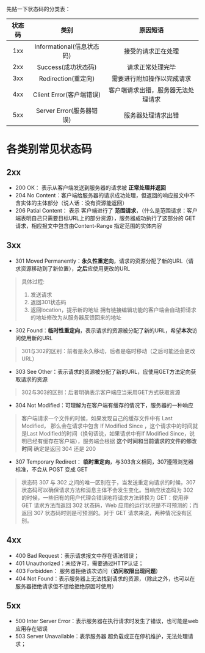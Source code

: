 先贴一下状态码的分类表：

|状态码|类别|原因短语|
|:-:|:-:|:-:|
|1xx|Informational(信息状态码)|接受的请求正在处理|
|2xx|Success(成功状态码)|请求正常处理完毕|
|3xx|Redirection(重定向)|需要进行附加操作以完成请求|
|4xx|Client Error(客户端错误)|客户端请求出错，服务器无法处理请求|
|5xx|Server Error(服务器错误)|服务器处理请求出错|

# 各类别常见状态码

## 2xx

- 200 OK： 表示从客户端发送到服务器的请求被 **正常处理并返回**
- 204 No Content：客户端给服务器的请求成功处理，但返回的响应报文中不含实体的主体部分（说人话：没有资源能返回）
- 206 Patial Content： 表示 客户端进行了 **范围请求**，（什么是范围请求：客户端表明自己只需要目标URL上的部分资源），服务器成功执行了这部分的 GET 请求，相应报文中包含由Content-Range 指定范围的实体内容

## 3xx

- 301 Moved Permanently：**永久性重定向**，请求的资源分配了新的URL（请求资源移动到了新位置），**之后**应使用更改的URL
> 具体过程:
> 1. 发送请求
> 2. 返回301状态码
> 3. 返回location，提示新的地址
>  拥有链接编辑功能的客户端会自动把请求的地址修改为从服务器反馈回来的地址

- 302 Found：**临时性重定向**，表示请求的资源被分配了新的URL，希望**本次**访问使用新的URL

> 301与302的区别：前者是永久移动，后者是临时移动（之后可能还会更改URL）

- 303 See Other：表示请求的资源被分配了新的URL，应使用GET方法定向获取请求的资源

> 302与303的区别：后者明确表示客户端应当采用GET方式获取资源

- 304 Not Modified：可理解为在客户端有缓存的情况下，服务器的一种响应

> 客户端请求一个文件的时候，如果发现自己的缓存文件中有 Last Modified， 那么会在请求中包含 If Modified Since ，这个请求中的时间就是Last Modified的时间（换句话说，如果请求中有If Modified Since，说明已经有缓存在客户端），服务端会根据 **这个时间和当前请求的文件的修改时间** 确定是返回 304 还是 200

- 307 Temporary Redirect： **临时重定向**，与303含义相同，307遵照浏览器标准，不会从 POST 变成 GET 

> 状态码 307 与 302 之间的唯一区别在于，当发送重定向请求的时候，307 状态码可以确保请求方法和消息主体不会发生变化。当响应状态码为 302 的时候，一些旧有的用户代理会错误地将请求方法转换为 GET：使用非 GET 请求方法而返回 302 状态码，Web 应用的运行状况是不可预测的；而返回 307 状态码时则是可预测的。对于 GET 请求来说，两种情况没有区别。

## 4xx
- 400 Bad Request：表示请求报文中存在语法错误；
- 401 Unauthorized：未经许可，需要通过HTTP认证；
- 403 Forbidden： 服务器拒绝该次访问（**访问权限出现问题**）
- 404 Not Found：表示服务器上无法找到请求的资源，（除此之外，也可以在服务器拒绝请求但不想给拒绝原因时使用）

## 5xx

- 500 Inter Server Error：表示服务器在执行请求时发生了错误，也可能是web应用存在错误
- 503 Server Unavailable：表示服务器 超负载或正在停机维护，无法处理请求；